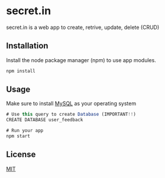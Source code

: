 # secret.in

secret.in is a web app to create, retrive, update, delete (CRUD)

## Installation

Install the node package manager (npm) to use app modules.

```bash
npm install
```

## Usage

Make sure to install [MySQL](https://dev.mysql.com/downloads/installer/) as your operating system

```javascript
# Use this query to create Database (IMPORTANT!!)
CREATE DATABASE user_feedback

# Run your app
npm start
```

## License
[MIT](https://choosealicense.com/licenses/mit/)
